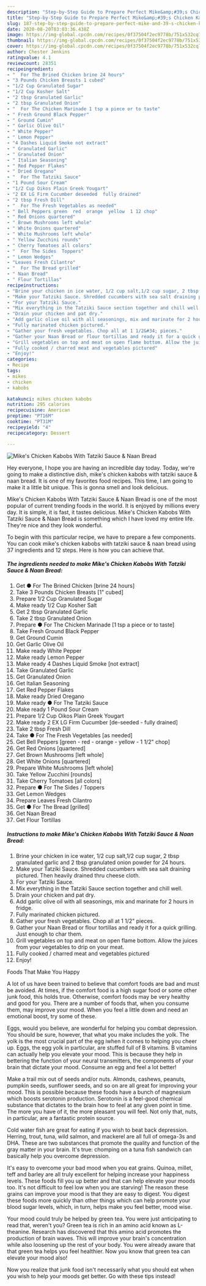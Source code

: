 ```yaml
---
description: "Step-by-Step Guide to Prepare Perfect Mike&amp;#39;s Chicken Kabobs With Tatziki Sauce &amp;amp; Naan Bread"
title: "Step-by-Step Guide to Prepare Perfect Mike&amp;#39;s Chicken Kabobs With Tatziki Sauce &amp;amp; Naan Bread"
slug: 187-step-by-step-guide-to-prepare-perfect-mike-and-39-s-chicken-kabobs-with-tatziki-sauce-and-amp-naan-bread
date: 2020-08-20T03:03:36.438Z
image: https://img-global.cpcdn.com/recipes/0f37504f2ec9778b/751x532cq70/mikes-chicken-kabobs-with-tatziki-sauce-naan-bread-recipe-main-photo.jpg
thumbnail: https://img-global.cpcdn.com/recipes/0f37504f2ec9778b/751x532cq70/mikes-chicken-kabobs-with-tatziki-sauce-naan-bread-recipe-main-photo.jpg
cover: https://img-global.cpcdn.com/recipes/0f37504f2ec9778b/751x532cq70/mikes-chicken-kabobs-with-tatziki-sauce-naan-bread-recipe-main-photo.jpg
author: Chester Jenkins
ratingvalue: 4.1
reviewcount: 28351
recipeingredient:
- "  For The Brined Chicken brine 24 hours"
- "3 Pounds Chicken Breasts 1 cubed"
- "1/2 Cup Granulated Sugar"
- "1/2 Cup Kosher Salt"
- "2 tbsp Granulated Garlic"
- "2 tbsp Granulated Onion"
- "  For The Chicken Marinade 1 tsp a piece or to taste"
- " Fresh Ground Black Pepper"
- " Ground Cumin"
- " Garlic Olive Oil"
- " White Pepper"
- " Lemon Pepper"
- "4 Dashes Liquid Smoke not extract"
- " Granulated Garlic"
- " Granulated Onion"
- " Italian Seasoning"
- " Red Pepper Flakes"
- " Dried Oregano"
- "  For The Tatziki Sauce"
- "1 Pound Sour Cream"
- "1/2 Cup Oikos Plain Greek Yougart"
- "2 EX LG Firm Cucumber deseeded  fully drained"
- "2 tbsp Fresh Dill"
- "  For The Fresh Vegetables as needed"
- " Bell Peppers green  red  orange  yellow  1 12 chop"
- " Red Onions quartered"
- " Brown Mushrooms left whole"
- " White Onions quartered"
- " White Mushrooms left whole"
- " Yellow Zucchini rounds"
- " Cherry Tomatoes all colors"
- "  For The Sides  Toppers"
- " Lemon Wedges"
- "Leaves Fresh Cilantro"
- "  For The Bread grilled"
- " Naan Bread"
- " Flour Tortillas"
recipeinstructions:
- "Brine your chicken in ice water, 1/2 cup salt,1/2 cup sugar, 2 tbsp granulated garlic and 2 tbsp granulated onion powder for 24 hours."
- "Make your Tatziki Sauce. Shredded cucumbers with sea salt draining pictured. Then heavily drained thru cheese cloth."
- "For your Tatziki Sauce."
- "Mix everything in the Tatziki Sauce section together and chill well."
- "Drain your chicken and pat dry."
- "Add garlic olive oil with all seasonings, mix and marinate for 2 hours in fridge."
- "Fully marinated chicken pictured."
- "Gather your fresh vegetables. Chop all at 1 1/2&#34; pieces."
- "Gather your Naan Bread or flour tortillas and ready it for a quick grilling. Just enough to char them."
- "Grill vegetables on top and meat on open flame bottom. Allow the juices from your vegetables to drip on your meat."
- "Fully cooked / charred meat and vegetables pictured"
- "Enjoy!"
categories:
- Recipe
tags:
- mikes
- chicken
- kabobs

katakunci: mikes chicken kabobs 
nutrition: 295 calories
recipecuisine: American
preptime: "PT16M"
cooktime: "PT31M"
recipeyield: "4"
recipecategory: Dessert

---
```



![Mike&#39;s Chicken Kabobs With Tatziki Sauce &amp; Naan Bread](https://img-global.cpcdn.com/recipes/0f37504f2ec9778b/751x532cq70/mikes-chicken-kabobs-with-tatziki-sauce-naan-bread-recipe-main-photo.jpg)

Hey everyone, I hope you are having an incredible day today. Today, we're going to make a distinctive dish, mike&#39;s chicken kabobs with tatziki sauce &amp; naan bread. It is one of my favorites food recipes. This time, I am going to make it a little bit unique. This is gonna smell and look delicious.

Mike&#39;s Chicken Kabobs With Tatziki Sauce &amp; Naan Bread is one of the most popular of current trending foods in the world. It is enjoyed by millions every day. It is simple, it is fast, it tastes delicious. Mike&#39;s Chicken Kabobs With Tatziki Sauce &amp; Naan Bread is something which I have loved my entire life. They're nice and they look wonderful.




To begin with this particular recipe, we have to prepare a few components. You can cook mike&#39;s chicken kabobs with tatziki sauce &amp; naan bread using 37 ingredients and 12 steps. Here is how you can achieve that.

<!--inarticleads1-->

##### The ingredients needed to make Mike&#39;s Chicken Kabobs With Tatziki Sauce &amp; Naan Bread:

1. Get  ● For The Brined Chicken [brine 24 hours]
1. Take 3 Pounds Chicken Breasts [1&#34; cubed]
1. Prepare 1/2 Cup Granulated Sugar
1. Make ready 1/2 Cup Kosher Salt
1. Get 2 tbsp Granulated Garlic
1. Take 2 tbsp Granulated Onion
1. Prepare  ● For The Chicken Marinade [1 tsp a piece or to taste]
1. Take  Fresh Ground Black Pepper
1. Get  Ground Cumin
1. Get  Garlic Olive Oil
1. Make ready  White Pepper
1. Make ready  Lemon Pepper
1. Make ready 4 Dashes Liquid Smoke [not extract]
1. Take  Granulated Garlic
1. Get  Granulated Onion
1. Get  Italian Seasoning
1. Get  Red Pepper Flakes
1. Make ready  Dried Oregano
1. Make ready  ● For The Tatziki Sauce
1. Make ready 1 Pound Sour Cream
1. Prepare 1/2 Cup Oikos Plain Greek Yougart
1. Make ready 2 EX LG Firm Cucumber [de-seeded - fully drained]
1. Take 2 tbsp Fresh Dill
1. Take  ● For The Fresh Vegetables [as needed]
1. Get  Bell Peppers [green - red - orange - yellow - 1 1/2&#34; chop]
1. Get  Red Onions [quartered]
1. Get  Brown Mushrooms [left whole]
1. Get  White Onions [quartered]
1. Prepare  White Mushrooms [left whole]
1. Take  Yellow Zucchini [rounds]
1. Take  Cherry Tomatoes [all colors]
1. Prepare  ● For The Sides / Toppers
1. Get  Lemon Wedges
1. Prepare Leaves Fresh Cilantro
1. Get  ● For The Bread [grilled]
1. Get  Naan Bread
1. Get  Flour Tortillas




<!--inarticleads2-->

##### Instructions to make Mike&#39;s Chicken Kabobs With Tatziki Sauce &amp; Naan Bread:

1. Brine your chicken in ice water, 1/2 cup salt,1/2 cup sugar, 2 tbsp granulated garlic and 2 tbsp granulated onion powder for 24 hours.
1. Make your Tatziki Sauce. Shredded cucumbers with sea salt draining pictured. Then heavily drained thru cheese cloth.
1. For your Tatziki Sauce.
1. Mix everything in the Tatziki Sauce section together and chill well.
1. Drain your chicken and pat dry.
1. Add garlic olive oil with all seasonings, mix and marinate for 2 hours in fridge.
1. Fully marinated chicken pictured.
1. Gather your fresh vegetables. Chop all at 1 1/2&#34; pieces.
1. Gather your Naan Bread or flour tortillas and ready it for a quick grilling. Just enough to char them.
1. Grill vegetables on top and meat on open flame bottom. Allow the juices from your vegetables to drip on your meat.
1. Fully cooked / charred meat and vegetables pictured
1. Enjoy!




Foods That Make You Happy


A lot of us have been trained to believe that comfort foods are bad and must be avoided. At times, if the comfort food is a high sugar food or some other junk food, this holds true. Otherwise, comfort foods may be very healthy and good for you. There are a number of foods that, when you consume them, may improve your mood. When you feel a little down and need an emotional boost, try some of these.

Eggs, would you believe, are wonderful for helping you combat depression. You should be sure, however, that what you make includes the yolk. The yolk is the most crucial part of the egg iwhen it comes to helping you cheer up. Eggs, the egg yolk in particular, are stuffed full of B vitamins. B vitamins can actually help you elevate your mood. This is because they help in bettering the function of your neural transmitters, the components of your brain that dictate your mood. Consume an egg and feel a lot better!

Make a trail mix out of seeds and/or nuts. Almonds, cashews, peanuts, pumpkin seeds, sunflower seeds, and so on are all great for improving your mood. This is possible because these foods have a bunch of magnesium which boosts serotonin production. Serotonin is a feel-good chemical substance that dictates to the brain how to feel at any given point in time. The more you have of it, the more pleasant you will feel. Not only that, nuts, in particular, are a fantastic protein source.

Cold water fish are great for eating if you wish to beat back depression. Herring, trout, tuna, wild salmon, and mackerel are all full of omega-3s and DHA. These are two substances that promote the quality and function of the gray matter in your brain. It's true: chomping on a tuna fish sandwich can basically help you overcome depression. 

It's easy to overcome your bad mood when you eat grains. Quinoa, millet, teff and barley are all truly excellent for helping increase your happiness levels. These foods fill you up better and that can help elevate your moods too. It's not difficult to feel low when you are starving! The reason these grains can improve your mood is that they are easy to digest. You digest these foods more quickly than other things which can help promote your blood sugar levels, which, in turn, helps make you feel better, mood wise.

Your mood could truly be helped by green tea. You were just anticipating to read that, weren't you? Green tea is rich in an amino acid known as L-theanine. Research has discovered that this amino acid promotes the production of brain waves. This will improve your brain's concentration while also loosening up the rest of your body. You were already aware that that green tea helps you feel healthier. Now you know that green tea can elevate your mood also!

Now you realize that junk food isn't necessarily what you should eat when you wish to help your moods get better. Go  with  these tips  instead!

